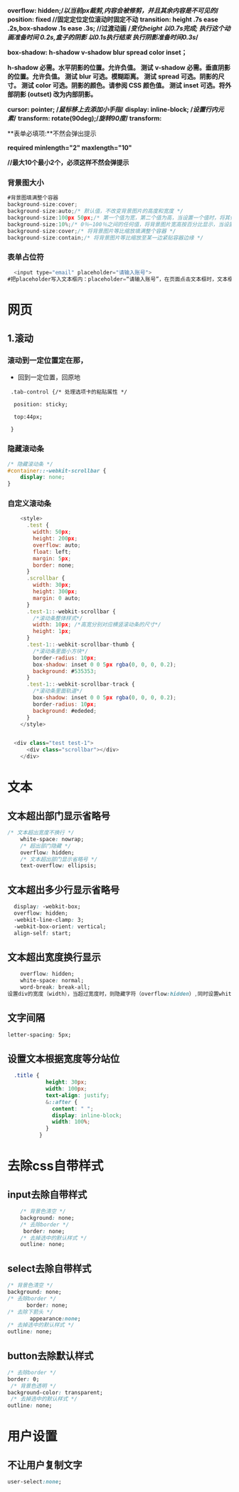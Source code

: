 **overflow: hidden;/*以当前px裁剪,内容会被修剪，并且其余内容是不可见的*/**
**position: fixed 	//固定定位定位滚动时固定不动**
**transition:  height .7s ease .2s,box-shadow .1s ease .3s;	//过渡动画**
**/*变化height 以0.7s完成; 执行这个动画准备时间 0.2s,盒子的阴影 以0.1s执行结束 执行阴影准备时间0.3s*/**

**box-shadow: h-shadow v-shadow blur spread color inset；**

**h-shadow	必需。水平阴影的位置。允许负值。	测试**
**v-shadow	必需。垂直阴影的位置。允许负值。	测试**
**blur	可选。模糊距离。	测试**
**spread	可选。阴影的尺寸。	测试**
**color	可选。阴影的颜色。请参阅 CSS 颜色值。	测试**
**inset	可选。将外部阴影 (outset) 改为内部阴影。**

**cursor: pointer;	/*鼠标移上去添加小手指*/**
 **display: inline-block; /*设置行内元素*/**
 **transform: rotate(90deg);/*旋转90度*/ transform:** 

**表单必填项:**不然会弹出提示

**required minlength="2" maxlength="10"**

**//最大10个最小2个，必须这样不然会弹提示**

### 背景图大小

```javascript
#背景图填满整个容器
background-size:cover;
background-size:auto;/* 默认值，不改变背景图片的高度和宽度 */
background-size:100px 50px;/* 第一个值为宽，第二个值为高，当设置一个值时，将其作为图片宽度来等比缩放 */
background-size:10%;/* 0％~100％之间的任何值，将背景图片宽高按百分比显示，当设置一个值的时候同也将其作为图片宽度来等比缩放 */
background-size:cover;/* 将背景图片等比缩放填满整个容器 */
background-size:contain;/* 将背景图片等比缩放至某一边紧贴容器边缘 */
```

### 表单占位符

```javascript
  <input type="email" placeholder="请输入账号">
#把placeholder写入文本框内：placeholder=“请输入账号”，在页面点击文本框时，文本框里显示“请输入账号“，当输入文字时，placeholder里的内容（请输入账号）隐藏（消失）
```







# 网页

## 1.滚动

### 滚动到一定位置定在那，

+ 回到一定位置，回原地

```
 .tab-control {/* 处理选项卡的粘贴属性 */

  position: sticky;

  top:44px;

 }
```

### 隐藏滚动条

```css
/* 隐藏滚动条 */
#container::-webkit-scrollbar {
    display: none;
}
```



### 自定义滚动条

```js
    <style>
      .test {
        width: 50px;
        height: 200px;
        overflow: auto;
        float: left;
        margin: 5px;
        border: none;
      }
      .scrollbar {
        width: 30px;
        height: 300px;
        margin: 0 auto;
      }
      .test-1::-webkit-scrollbar {
        /*滚动条整体样式*/
        width: 10px; /*高宽分别对应横竖滚动条的尺寸*/
        height: 1px;
      }
      .test-1::-webkit-scrollbar-thumb {
        /*滚动条里面小方块*/
        border-radius: 10px;
        box-shadow: inset 0 0 5px rgba(0, 0, 0, 0.2);
        background: #535353;
      }
      .test-1::-webkit-scrollbar-track {
        /*滚动条里面轨道*/
        box-shadow: inset 0 0 5px rgba(0, 0, 0, 0.2);
        border-radius: 10px;
        background: #ededed;
      }
    </style>


  <div class="test test-1">
      <div class="scrollbar"></div>
    </div>
```





# 文本



## 文本超出部门显示省略号



```css
/* 文本超出宽度不换行 */
    white-space: nowrap;
    /* 超出部门隐藏 */
    overflow: hidden;
    /* 文本超出部门显示省略号 */
    text-overflow: ellipsis;
```



## 文本超出多少行显示省略号



```css
  display: -webkit-box;
  overflow: hidden;
  -webkit-line-clamp: 3;
  -webkit-box-orient: vertical;
  align-self: start;
```



## 文本超出宽度换行显示

```css
    overflow: hidden;
    white-space: normal;
    word-break: break-all;
设置div的宽度（width），当超过宽度时，则隐藏字符（overflow:hidden）,同时设置white-space属性为normal，word-break属性为break-all，实现将字符强制性换行。
```



## 文字间隔

```css
letter-spacing: 5px;
```



## 设置文本根据宽度等分站位

```css
  .title {
            height: 30px;
            width: 100px;
            text-align: justify;
            &::after {
              content: " ";
              display: inline-block;
              width: 100%;
            }
          }
```





# 去除css自带样式



## input去除自带样式

```css
    /* 背景色清空 */
    background: none;
    /* 去除border */
     border: none;
    /* 去掉选中的默认样式 */
    outline: none;
```





## select去除自带样式

```css
/* 背景色清空 */
background: none;
/* 去除border */
      border: none;
/* 去除下箭头 */
       appearance:none;
/* 去掉选中的默认样式 */
outline: none;

```



## button去除默认样式

```css
/* 去除border */
border: 0;
 /* 背景色透明 */
background-color: transparent;
 /* 去掉选中的默认样式 */
outline: none;
```



# 用户设置



## 不让用户复制文字

```css
user-select:none;
```





